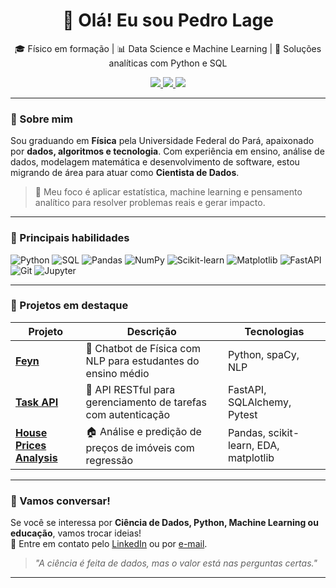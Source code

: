 <h1 align="center">👋 Olá! Eu sou Pedro Lage</h1>

<p align="center">
  🎓 Físico em formação | 📊 Data Science e Machine Learning | 🧠 Soluções analíticas com Python e SQL
</p>

<p align="center">
  <a href="mailto:lagecomg@gmail.com">
    <img src="https://img.shields.io/badge/Email-lagecomg%40gmail.com-blue?style=flat-square&logo=gmail" />
  </a>
  <a href="https://linkedin.com/in/pedrolage" target="_blank">
    <img src="https://img.shields.io/badge/LinkedIn-Pedro%20Lage-blue?style=flat-square&logo=linkedin" />
  </a>
  <a href="https://github.com/pedrolage" target="_blank">
    <img src="https://img.shields.io/badge/GitHub-pedrolage-black?style=flat-square&logo=github" />
  </a>
</p>

---

### 🧠 Sobre mim

Sou graduando em **Física** pela Universidade Federal do Pará, apaixonado por **dados, algoritmos e tecnologia**. Com experiência em ensino, análise de dados, modelagem matemática e desenvolvimento de software, estou migrando de área para atuar como **Cientista de Dados**.

> 📌 Meu foco é aplicar estatística, machine learning e pensamento analítico para resolver problemas reais e gerar impacto.

---

### 🚀 Principais habilidades

![Python](https://img.shields.io/badge/Python-3776AB?style=flat-square&logo=python&logoColor=white)
![SQL](https://img.shields.io/badge/SQL-003B57?style=flat-square&logo=postgresql&logoColor=white)
![Pandas](https://img.shields.io/badge/Pandas-150458?style=flat-square&logo=pandas)
![NumPy](https://img.shields.io/badge/NumPy-013243?style=flat-square&logo=numpy)
![Scikit-learn](https://img.shields.io/badge/scikit--learn-F7931E?style=flat-square&logo=scikitlearn&logoColor=white)
![Matplotlib](https://img.shields.io/badge/Matplotlib-11557C?style=flat-square&logo=plotly&logoColor=white)
![FastAPI](https://img.shields.io/badge/FastAPI-009688?style=flat-square&logo=fastapi&logoColor=white)
![Git](https://img.shields.io/badge/Git-F05032?style=flat-square&logo=git&logoColor=white)
![Jupyter](https://img.shields.io/badge/Jupyter-F37626?style=flat-square&logo=jupyter&logoColor=white)

---

### 📂 Projetos em destaque

| Projeto | Descrição | Tecnologias |
|--------|-----------|-------------|
| [**Feyn**](https://github.com/pedrolage/feyn) | 🤖 Chatbot de Física com NLP para estudantes do ensino médio | Python, spaCy, NLP |
| [**Task API**](https://github.com/pedrolage/task-api) | 🔧 API RESTful para gerenciamento de tarefas com autenticação | FastAPI, SQLAlchemy, Pytest |
| [**House Prices Analysis**](https://github.com/pedrolage/house-prices-analysis) | 🏠 Análise e predição de preços de imóveis com regressão | Pandas, scikit-learn, EDA, matplotlib |

---

### 🤝 Vamos conversar!

Se você se interessa por **Ciência de Dados, Python, Machine Learning ou educação**, vamos trocar ideias!  
📩 Entre em contato pelo [LinkedIn](www.linkedin.com/in/pedro-lage-9579742a1) ou por [e-mail](mailto:lagecomg@gmail.com).

> *"A ciência é feita de dados, mas o valor está nas perguntas certas."*

---
